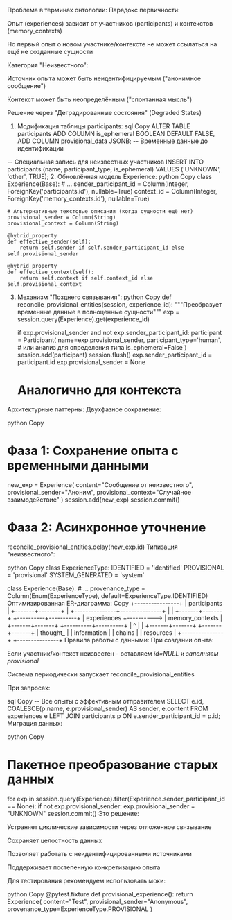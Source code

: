 Проблема в терминах онтологии:
Парадокс первичности:

Опыт (experiences) зависит от участников (participants) и контекстов (memory_contexts)

Но первый опыт о новом участнике/контексте не может ссылаться на ещё не созданные сущности

Категория "Неизвестного":

Источник опыта может быть неидентифицируемым ("анонимное сообщение")

Контекст может быть неопределённым ("спонтанная мысль")

Решение через "Деградированные состояния" (Degraded States)
1. Модификация таблицы participants:
sql
Copy
ALTER TABLE participants 
ADD COLUMN is_ephemeral BOOLEAN DEFAULT FALSE,
ADD COLUMN provisional_data JSONB; -- Временные данные до идентификации

-- Специальная запись для неизвестных участников
INSERT INTO participants (name, participant_type, is_ephemeral) 
VALUES ('UNKNOWN', 'other', TRUE);
2. Обновлённая модель Experience:
python
Copy
class Experience(Base):
    # ...
    sender_participant_id = Column(Integer, ForeignKey('participants.id'), nullable=True)
    context_id = Column(Integer, ForeignKey('memory_contexts.id'), nullable=True)
    
    # Альтернативные текстовые описания (когда сущности ещё нет)
    provisional_sender = Column(String)
    provisional_context = Column(String)
    
    @hybrid_property
    def effective_sender(self):
        return self.sender if self.sender_participant_id else self.provisional_sender
    
    @hybrid_property
    def effective_context(self):
        return self.context if self.context_id else self.provisional_context
3. Механизм "Позднего связывания":
python
Copy
def reconcile_provisional_entities(session, experience_id):
    """Преобразует временные данные в полноценные сущности"""
    exp = session.query(Experience).get(experience_id)
    
    if exp.provisional_sender and not exp.sender_participant_id:
        participant = Participant(
            name=exp.provisional_sender,
            participant_type='human', # или анализ для определения типа
            is_ephemeral=False
        )
        session.add(participant)
        session.flush()
        exp.sender_participant_id = participant.id
        exp.provisional_sender = None
    
    # Аналогично для контекста
Архитектурные паттерны:
Двухфазное сохранение:

python
Copy
# Фаза 1: Сохранение опыта с временными данными
new_exp = Experience(
    content="Сообщение от неизвестного",
    provisional_sender="Аноним",
    provisional_context="Случайное взаимодействие"
)
session.add(new_exp)
session.commit()

# Фаза 2: Асинхронное уточнение
reconcile_provisional_entities.delay(new_exp.id)
Типизация "неизвестного":

python
Copy
class ExperienceType:
    IDENTIFIED = 'identified'
    PROVISIONAL = 'provisional'
    SYSTEM_GENERATED = 'system'

class Experience(Base):
    # ...
    provenance_type = Column(Enum(ExperienceType), default=ExperienceType.IDENTIFIED)
Оптимизированная ER-диаграмма:
Copy
                           +----------------+
                           |   participants |
                           +-------+--------+
                                   |
                   +---------------+---------------+
                   |                               |
           +-------+-------+           +----------+----------+
           |  experiences +----------> | memory_contexts    |
           +-------+-------+           +----------+----------+
                   |                               ^
                   |                               |
           +-------+-------+               +-------+-------+
           |  thought_     |               | information   |
           |  chains       |               | resources     |
           +---------------+               +---------------+
Правила работы с данными:
При создании опыта:

Если участник/контекст неизвестен - оставляем *_id=NULL и заполняем provisional_*

Система периодически запускает reconcile_provisional_entities

При запросах:

sql
Copy
-- Все опыты с эффективным отправителем
SELECT 
    e.id,
    COALESCE(p.name, e.provisional_sender) AS sender,
    e.content
FROM experiences e
LEFT JOIN participants p ON e.sender_participant_id = p.id;
Миграция данных:

python
Copy
# Пакетное преобразование старых данных
for exp in session.query(Experience).filter(Experience.sender_participant_id == None):
    if not exp.provisional_sender:
        exp.provisional_sender = "UNKNOWN"
    session.commit()
Это решение:

Устраняет циклические зависимости через отложенное связывание

Сохраняет целостность данных

Позволяет работать с неидентифицированными источниками

Поддерживает постепенную конкретизацию опыта

Для тестирования рекомендуем использовать моки:

python
Copy
@pytest.fixture
def provisional_experience():
    return Experience(
        content="Test",
        provisional_sender="Anonymous",
        provenance_type=ExperienceType.PROVISIONAL
    )